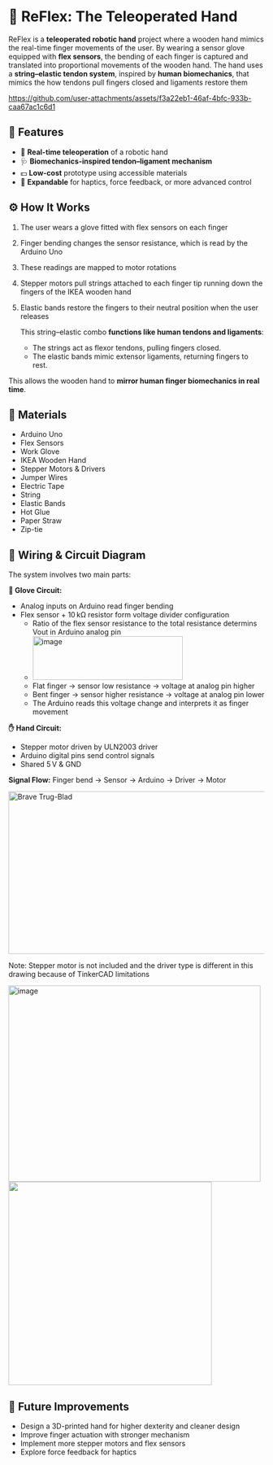 # 🦾 ReFlex: The Teleoperated Hand 
ReFlex is a **teleoperated robotic hand** project where a wooden hand mimics the real-time finger movements of the user. By wearing a sensor glove equipped with **flex sensors**, the bending of each finger is captured and translated into proportional movements of the wooden hand. The hand uses a **string–elastic tendon system**, inspired by **human biomechanics**, that mimics the how tendons pull fingers closed and ligaments restore them

https://github.com/user-attachments/assets/f3a22eb1-46af-4bfc-933b-caa67ac1c6d1

## 🚀 Features
 
 - 🦾 **Real-time teleoperation** of a robotic hand   
 - 🩺 **Biomechanics-inspired tendon–ligament mechanism**   
 - 💵 **Low-cost** prototype using accessible materials   
 - 💫 **Expandable** for haptics, force feedback, or more advanced control   

## ⚙️ How It Works

1. The user wears a glove fitted with flex sensors on each finger
2. Finger bending changes the sensor resistance, which is read by the Arduino Uno
3. These readings are mapped to motor rotations
4. Stepper motors pull strings attached to each finger tip running down the fingers of the IKEA wooden hand
5. Elastic bands restore the fingers to their neutral position when the user releases

    This string–elastic combo **functions like human tendons and ligaments**:
    - The strings act as flexor tendons, pulling fingers closed.
    - The elastic bands mimic extensor ligaments, returning fingers to rest.

This allows the wooden hand to **mirror human finger biomechanics in real time**.

## 🧰 Materials
  - Arduino Uno 
  - Flex Sensors  
  - Work Glove  
  - IKEA Wooden Hand  
  - Stepper Motors & Drivers  
  - Jumper Wires   
  - Electric Tape  
  - String  
  - Elastic Bands   
  - Hot Glue   
  - Paper Straw   
  - Zip-tie

## 🔌 Wiring & Circuit Diagram

The system involves two main parts:

**🧤 Glove Circuit:**
- Analog inputs on Arduino read finger bending 
- Flex sensor + 10 kΩ resistor form voltage divider configuration   
  - Ratio of the flex sensor resistance to the total resistance determins Vout in Arduino analog pin   
  - <img width="295" height="86" alt="image" src="https://github.com/user-attachments/assets/dfcecd2a-2d58-480f-abeb-206eb3164931" />  
   - Flat finger → sensor low resistance → voltage at analog pin higher   
   - Bent finger → sensor higher resistance → voltage at analog pin lower   
   - The Arduino reads this voltage change and interprets it as finger movement   

**✋ Hand Circuit:**

- Stepper motor driven by ULN2003 driver   
- Arduino digital pins send control signals   
- Shared 5 V & GND   

**Signal Flow:** 
Finger bend → Sensor → Arduino → Driver → Motor

<img width="764" height="320" alt="Brave Trug-Blad" src="https://github.com/user-attachments/assets/7368b0b5-a886-48d5-b3a8-09651e5b12e4" />   

Note: Stepper motor is not included and the driver type is different in this drawing because of TinkerCAD limitations      

<img width="496" height="386" alt="image" src="https://github.com/user-attachments/assets/4ebefe4c-3e08-40a8-8423-2ff84644e2a0" />

<img src="https://github.com/user-attachments/assets/9f52f063-0d38-463a-ac56-3bd293841769" width="400"/>

## 🔮 Future Improvements
- Design a 3D-printed hand for higher dexterity and cleaner design
- Improve finger actuation with stronger mechanism
- Implement more stepper motors and flex sensors
- Explore force feedback for haptics
